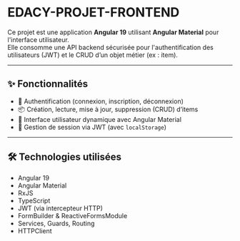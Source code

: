 # EDACY-PROJET-FRONTEND

Ce projet est une application **Angular 19** utilisant **Angular Material** pour l'interface utilisateur.  
Elle consomme une API backend sécurisée pour l'authentification des utilisateurs (JWT) et le CRUD d’un objet métier (ex : item).

---

## ✨ Fonctionnalités

- 🔐 Authentification (connexion, inscription, déconnexion)
- 📦 Création, lecture, mise à jour, suppression (CRUD) d’items
- 🧑 Interface utilisateur dynamique avec Angular Material
- 🧾 Gestion de session via JWT (avec `localStorage`)


---

## 🛠️ Technologies utilisées

- Angular 19
- Angular Material
- RxJS
- TypeScript
- JWT (via intercepteur HTTP)
- FormBuilder & ReactiveFormsModule
- Services, Guards, Routing
- HTTPClient